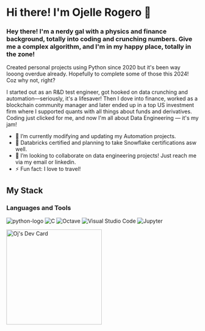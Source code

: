 # Hi there! I'm Ojelle Rogero 👋

### Hey there! I'm a nerdy gal with a physics and finance background, totally into coding and crunching numbers. Give me a complex algorithm, and I'm in my happy place, totally in the zone!

Created personal projects using Python since 2020 but it's been way looong overdue already. Hopefully to complete some of those this 2024! Coz why not, right?

I started out as an R&D test engineer, got hooked on data crunching and automation—seriously, it's a lifesaver! Then I dove into finance, worked as a blockchain community manager and later ended up in a top US investment firm where I supported quants with all things about funds and derivatives. Coding just clicked for me, and now I'm all about Data Engineering — it's my jam!

- 🔭 I’m currently modifying and updating my Automation projects. 
- 🌱 Databricks certified and planning to take Snowflake certifications asw well.
- 👯 I’m looking to collaborate on data engineering projects! Just reach me via my email or linkedin.
- ⚡ Fun fact: I love to travel! 

## My Stack

### Languages and Tools
![python-logo](https://github.com/ojudz08/ojudz08/assets/26113813/3097913c-48f1-43a3-b5c2-7fd19c60e306=15x15) ![C](https://img.shields.io/badge/c-%2300599C.svg?style=for-the-badge&logo=c&logoColor=white) ![Octave](https://img.shields.io/badge/OCTAVE-darkblue?style=for-the-badge&logo=octave&logoColor=fcd683) ![Visual Studio Code](https://img.shields.io/badge/Visual%20Studio%20Code-0078d7.svg?style=for-the-badge&logo=visual-studio-code&logoColor=white) ![Jupyter](https://img.shields.io/badge/Jupyter-F37626.svg?&style=for-the-badge&logo=Jupyter&logoColor=white) 

<a href="https://app.daily.dev/ojudz08"><img src="https://api.daily.dev/devcards/a6d9fe168ef844abab0dd5a82bde4047.png?r=pxa" width="250" alt="Oj's Dev Card"/></a>

<!--
**ojudz08/ojudz08** is a ✨ _special_ ✨ repository because its `README.md` (this file) appears on your GitHub profile.

I'm a programmer and love to automate processes!

Here are some ideas to get you started:

- 🔭 I’m currently working on ...
- 🌱 I’m currently learning ...
- 👯 I’m looking to collaborate on ...
- 🤔 I’m looking for help with ...
- 💬 Ask me about ...
- 📫 How to reach me: ...
- 😄 Pronouns: ...
- ⚡ Fun fact: ...
-->
